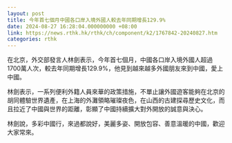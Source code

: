```yaml
---
layout: post
title: 今年首七個月中國各口岸入境外國人較去年同期增長129.9%
date: 2024-08-27 16:28:04.000000000 +08:00
link: https://news.rthk.hk/rthk/ch/component/k2/1767842-20240827.htm
categories: rthk
---
```


在北京，外交部發言人林劍表示，今年首七個月，中國各口岸入境外國人超過1700萬人次，較去年同期增長129.9%，他見到越來越多外國朋友來到中國，愛上中國。

林劍表示，一系列便利外籍人員來華的政策措施，不單止讓外國遊客能夠在北京的胡同體驗世界遺產，在上海的外灘領略璀璨夜色，在山西的古建探尋歷史文化，而且拉近了中國與世界的距離，彰顯了中國持續擴大對外開放的誠意與決心。

林劍說，多彩中國行，來過都說好，美麗多姿、開放包容、善意溫暖的中國，歡迎大家常來。
